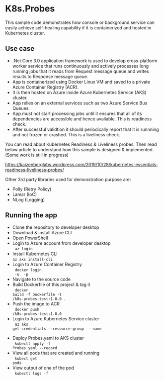 # K8s.Probes

This sample code demonstrates how console or background service can easily achieve self-healing capability if it is containerized and hosted in Kubernetes cluster.

<h2>Use case</h2>

- .Net Core 3.0 application framework is used to develop cross-platform worker service that runs continuously and actively processes  long running jobs that it reads from Request message queue and writes results to Response message queue.
- App is containerized using Docker Linux VM and saved to a private Azure Container Registry (ACR).
- It is then hosted on Azure inside Azure Kubernetes Service (AKS) cluster.
- App relies on an external services such as two Azure Service Bus Queues.
- App must not start processing jobs until it ensures that all of its dependencies are accessible and hence available. This is readiness check.
- After successful validtion it should periodically report that it is runnning and not frozen or crashed. This is a liveliness check.

You can read about Kubernetes Readiness & Liveliness probes. Then read below article to understand how this sample is designed & implemented. (Some work is still in progress)

https://kaizenberglabs.wordpress.com/2019/10/28/kubernetes-essentials-readiness-liveliness-probes/

Other 3rd party libraries used for demonstration purpose are: 
- Polly (Retry Policy)
- Lamar (IoC) 
- NLog (Logging)

<h2>Running the app</h2>

- Clone the repository to developer desktop
- Download & install Azure CLI
- Open PowerShell
- Login to Azure account from developer desktop</br>
<code> az login </code>
- Install Kubernetes CLI</br>
<code >az aks install-cli </code>
- Login to Azure Container Registry</br>
<code> docker login <azurecontainerregistryname> -u <username> -p <password ></code>
- Navigate to the source code
- Build Dockerfile of this project & tag it</br>
<code> docker build -f Dockerfile -t <azurecontainerregistryname>/k8s-probes-test:1.0.0 . </code>
- Push the image to ACR</br>
<code> docker push <azurecontainerregistryname>/k8s-probes-test:1.0.0 </code>
- Login to Azure Kubernetes Service cluster</br>
<code> az aks get-credentials --resource-group <resourcegroupofakscluster> --name <aksclustername> </code>
- Deploy Probes.yaml to AKS cluster</br>
<code> kubectl apply -f Probes.yaml --record </code>
- View all pods that are created and running</br>
<code> kubect get pods </code>
- View output of one of the pod</br>
<code> kubectl logs -f <id of a pod> </code>
